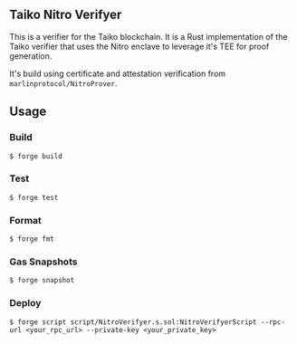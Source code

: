 ## Taiko Nitro Verifyer

This is a verifier for the Taiko blockchain. It is a Rust implementation of the Taiko verifier that uses the Nitro enclave to leverage it's TEE for proof generation.

It's build using certificate and attestation verification from `marlinprotocol/NitroProver`.

## Usage

### Build

```shell
$ forge build
```

### Test

```shell
$ forge test
```

### Format

```shell
$ forge fmt
```

### Gas Snapshots

```shell
$ forge snapshot
```

### Deploy

```shell
$ forge script script/NitroVerifyer.s.sol:NitroVerifyerScript --rpc-url <your_rpc_url> --private-key <your_private_key>
```

